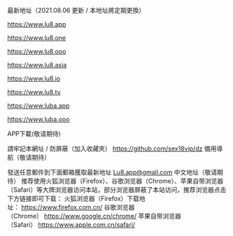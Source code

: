 最新地址（2021.08.06 更新 / 本地址將定期更換）

https://www.lu8.app

https://www.lu8.one

https://www.lu8.ooo

https://www.lu8.asia

https://www.lu8.io

https://www.lu8.tv

https://www.luba.app

https://www.luba.ooo


APP下載(敬请期待)

請牢記本網址 / 防屏蔽（加入收藏夾）
https://github.com/sex18vip/dz
備用導航（敬请期待）

發送任意郵件到下面郵箱獲取最新地址
Lu8.app@gmail.com
中文地址（敬请期待）
推荐使用火狐浏览器（Firefox）、谷歌浏览器（Chrome）、苹果自带浏览器（Safari）等大牌浏览器访问本站，部分浏览器屏蔽了本站访问，推荐浏览器点击下方链接即可下载：
火狐浏览器（Firefox）下载地址： https://www.firefox.com.cn/
谷歌浏览器（Chrome） https://www.google.cn/chrome/
苹果自带浏览器（Safari） https://www.apple.com.cn/safari/
